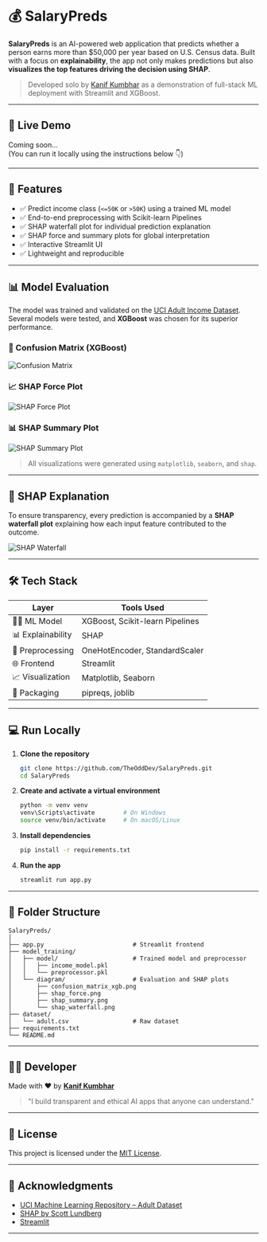 # 💰 SalaryPreds

**SalaryPreds** is an AI-powered web application that predicts whether a person earns more than $50,000 per year based on U.S. Census data. Built with a focus on **explainability**, the app not only makes predictions but also **visualizes the top features driving the decision using SHAP**.

> Developed solo by [Kanif Kumbhar](https://github.com/Kanif-Kumbhar) as a demonstration of full-stack ML deployment with Streamlit and XGBoost.

---

## 🚀 Live Demo

Coming soon...  
(You can run it locally using the instructions below 👇)

---

## 🎯 Features

- ✅ Predict income class (`<=50K` or `>50K`) using a trained ML model
- ✅ End-to-end preprocessing with Scikit-learn Pipelines
- ✅ SHAP waterfall plot for individual prediction explanation
- ✅ SHAP force and summary plots for global interpretation
- ✅ Interactive Streamlit UI
- ✅ Lightweight and reproducible

---

## 📊 Model Evaluation

The model was trained and validated on the [UCI Adult Income Dataset](https://archive.ics.uci.edu/ml/datasets/adult). Several models were tested, and **XGBoost** was chosen for its superior performance.

### 📌 Confusion Matrix (XGBoost)

![Confusion Matrix](model_training/diagram/confusion_matrix_xgb.png)

### 📈 SHAP Force Plot

![SHAP Force Plot](model_training/diagram/shap_force.png)

### 📊 SHAP Summary Plot

![SHAP Summary Plot](model_training/diagram/shap_summary.png)

> All visualizations were generated using `matplotlib`, `seaborn`, and `shap`.

---

## 🧠 SHAP Explanation

To ensure transparency, every prediction is accompanied by a **SHAP waterfall plot** explaining how each input feature contributed to the outcome.

![SHAP Waterfall](model_training/diagram/shap_waterfall.png)

---

## 🛠 Tech Stack

| Layer           | Tools Used                              |
|------------------|------------------------------------------|
| 👨‍💻 ML Model      | XGBoost, Scikit-learn Pipelines         |
| 📊 Explainability | SHAP                                     |
| 🧪 Preprocessing  | OneHotEncoder, StandardScaler           |
| 🌐 Frontend      | Streamlit                               |
| 📈 Visualization | Matplotlib, Seaborn                      |
| 🐍 Packaging     | pipreqs, joblib                          |

---

## 💻 Run Locally

1. **Clone the repository**
   ```bash
   git clone https://github.com/TheOddDev/SalaryPreds.git
   cd SalaryPreds
   ```

2. **Create and activate a virtual environment**
   ```bash
   python -m venv venv
   venv\Scripts\activate        # On Windows
   source venv/bin/activate     # On macOS/Linux
   ```

3. **Install dependencies**
   ```bash
   pip install -r requirements.txt
   ```

4. **Run the app**
   ```bash
   streamlit run app.py
   ```

---

## 📁 Folder Structure

```
SalaryPreds/
│
├── app.py                         # Streamlit frontend
├── model_training/
│   ├── model/                     # Trained model and preprocessor
│   │   ├── income_model.pkl
│   │   └── preprocessor.pkl
│   └── diagram/                   # Evaluation and SHAP plots
│       ├── confusion_matrix_xgb.png
│       ├── shap_force.png
│       ├── shap_summary.png
│       └── shap_waterfall.png
├── dataset/
│   └── adult.csv                  # Raw dataset
├── requirements.txt
└── README.md
```

---

## 🧑‍💻 Developer

Made with ❤️ by **[Kanif Kumbhar](https://github.com/Kanif-Kumbhar)**

> "I build transparent and ethical AI apps that anyone can understand."

---

## 📜 License

This project is licensed under the [MIT License](LICENSE).

---

## 🙌 Acknowledgments

- [UCI Machine Learning Repository – Adult Dataset](https://archive.ics.uci.edu/ml/datasets/adult)
- [SHAP by Scott Lundberg](https://github.com/slundberg/shap)
- [Streamlit](https://streamlit.io/)

---